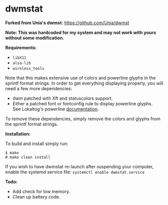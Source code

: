 dwmstat
====
**Forked from Unia's dwmst:** https://github.com/Unia/dwmst

**Note: This was hardcoded for my system and may not work with yours without some modification.**

**Requirements:**
* `libX11`
* `alsa-lib`
* `wireless_tools`

Note that this makes extensive use of colors and powerline glyphs in the sprintf format strings. In order to get everything displaying properly, you will need a few more dependencies:
* dwm patched with Xft and statuscolors support.
* Either a patched font or fontconfig rule to display powerline glyphs.  
See Lokaltog's powerline [documentation](https://powerline.readthedocs.org/en/latest/installation/linux.html#font-installation).

To remove these dependencies, simply remove the colors and glyphs from the sprintf format strings.

**Installation:**

To build and install simply run:

	$ make
	# make clean install

If you wish to have dwmstat re-launch after suspending your computer, enable the systemd service file:
`systemctl enable dwmstat.service`

**Todo:**
* Add check for low memory.
* Clean up battery code.
